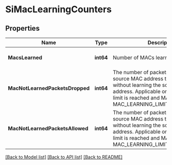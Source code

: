 # SiMacLearningCounters

## Properties
Name | Type | Description | Notes
------------ | ------------- | ------------- | -------------
**MacsLearned** | **int64** | Number of MACs learned | [optional] [default to null]
**MacNotLearnedPacketsDropped** | **int64** | The number of packets with unknown source MAC address that are dropped without learning the source MAC address. Applicable only when the MAC limit is reached and MAC Limit policy is MAC_LEARNING_LIMIT_POLICY_DROP. | [optional] [default to null]
**MacNotLearnedPacketsAllowed** | **int64** | The number of packets with unknown source MAC address that are dispatched without learning the source MAC address. Applicable only when the MAC limit is reached and MAC Limit policy is MAC_LEARNING_LIMIT_POLICY_ALLOW. | [optional] [default to null]

[[Back to Model list]](../README.md#documentation-for-models) [[Back to API list]](../README.md#documentation-for-api-endpoints) [[Back to README]](../README.md)

